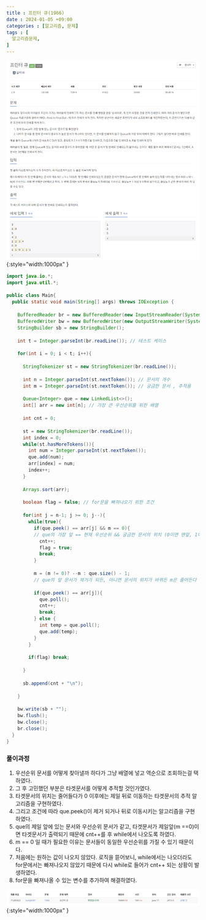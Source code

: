 ```yaml
---
title : 프린터 큐(1966)
date : 2024-01-05 +09:00
categories : [알고리즘, 문제]
tags : [
  알고리즘문제,
]
---
```

<!-- ![](/assets/img/Spring/aaaa.png){:style="border:1px solid #eaeaea; border-radius: 7px; padding: 0px;" } -->
<!-- ![](/assets/img/alg/4-1.png){:style="width:1000px" } -->

![](/assets/img/alg/5-9.png){:style="width:1000px" }

```java
import java.io.*;
import java.util.*;

public class Main{
  public static void main(String[] args) throws IOException {
      
    BufferedReader br = new BufferedReader(new InputStreamReader(System.in));
    BufferedWriter bw = new BufferedWriter(new OutputStreamWriter(System.out));
    StringBuilder sb = new StringBuilder();
    
    int t = Integer.parseInt(br.readLine()); // 테스트 케이스
    
    for(int i = 0; i < t; i++){
        
      StringTokenizer st = new StringTokenizer(br.readLine());
      
      int n = Integer.parseInt(st.nextToken()); // 문서의 개수
      int m = Integer.parseInt(st.nextToken()); // 궁금한 문서 , 추적용
      
      Queue<Integer> que = new LinkedList<>();
      int[] arr = new int[n]; // 가장 큰 우선순위를 위한 배열
      
      int cnt = 0;
      
      st = new StringTokenizer(br.readLine());
      int index = 0;
      while(st.hasMoreTokens()){
        int num = Integer.parseInt(st.nextToken());
        que.add(num);
        arr[index] = num;
        index++;
      }
      
      Arrays.sort(arr);
      
      boolean flag = false; // for문을 빠져나오기 위한 조건
      
      for(int j = n-1; j >= 0; j--){
        while(true){
          if(que.peek() == arr[j] && m == 0){ 
          // que의 가장 앞 == 현재 우선순위 && 궁금한 문서의 위치 (0이면 맨앞, 1이면 두번째..)
            cnt++;
            flag = true;
            break;
          }
          
          m = (m != 0)? --m : que.size() - 1; 
          // que의 앞 문서가 제거가 되든, 아니면 문서의 위치가 바뀌든 m은 줄어든다
          
          if(que.peek() == arr[j]){
            que.poll();
            cnt++;
            break;
          } else {
            int temp = que.poll();
            que.add(temp);
          }
        }
        
        if(flag) break;
          
      }
      
      sb.append(cnt + "\n");
        
    }
    
    bw.write(sb + "");
    bw.flush();
    bw.close();
    br.close();
  }
}
```

### 풀이과정

1) 우선순위 문서를 어떻게 찾아낼까 하다가 그냥 배열에 넣고 역순으로 조회하는걸 택하였다.    
2) 그 후 고민했던 부분은 타겟문서를 어떻게 추적할 것인가였다.    
3) 타겟문서의 위치는 줄어들다가 0 이후에는 제일 뒤로 이동하는 타겟문서의 추적 알고리즘을 구현하였다.    
4) 그리고 조건에 따라 que.peek()이 제거 되거나 뒤로 이동시키는 알고리즘을 구현하였다.    
5) que의 제일 앞에 있는 문서와 우선순위 문서가 같고, 타겟문서가 제일앞(m ==0)이면 타겟문서가 출력되기 때문에 cnt++를 후 while에서 나오도록 하였다.   
6) m == 0 일 때가 필요한 이유는 문서들이 동일한 우선순위를 가질 수 있기 때문이다.    
7) 처음에는 원하는 값이 나오지 않았다. 로직을 뜯어보니, while에서는 나오더라도 for문에서는 빠져나오지 않았기 때문에 다시 while로 들어가 cnt++ 되는 상황이 발생하였다.   
8) for문을 빠져나올 수 있는 변수를 추가하여 해결하였다.

![](/assets/img/alg/5-10.png){:style="width:1000px" }
